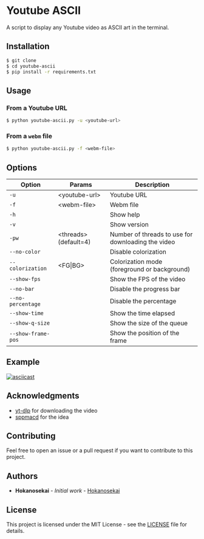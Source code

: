 # Youtube ASCII

A script to display any Youtube video as ASCII art in the terminal.

## Installation

```bash
$ git clone
$ cd youtube-ascii
$ pip install -r requirements.txt
```

## Usage

### From a Youtube URL

```bash
$ python youtube-ascii.py -u <youtube-url>
```

### From a `webm` file

```bash
$ python youtube-ascii.py -f <webm-file>
```

## Options

| Option | Params | Description |
| --- | --- | --- |
| `-u` | \<youtube-url> | Youtube URL |
| `-f` | \<webm-file> | Webm file |
| `-h` | | Show help |
| `-v` | | Show version |
| `-pw` | \<threads> (default=4) | Number of threads to use for downloading the video |
| `--no-color` | | Disable colorization |
| `--colorization` | \<FG\|BG> | Colorization mode (foreground or background) |
| `--show-fps` | | Show the FPS of the video |
| `--no-bar` | | Disable the progress bar |
| `--no-percentage` | | Disable the percentage |
| `--show-time` | | Show the time elapsed |
| `--show-q-size` | | Show the size of the queue |
| `--show-frame-pos` | | Show the position of the frame |

## Example

[![asciicast](https://asciinema.org/a/1.png)](https://asciinema.org/a/1)

## Acknowledgments

* [yt-dlp](https://github.com/yt-dlp/yt-dlp) for downloading the video
* [sppmacd](https://gist.github.com/sppmacd/0a806c65ce634b2825c4016c88b73c73) for the idea

## Contributing

Feel free to open an issue or a pull request if you want to contribute to this project.

## Authors

* **Hokanosekai** - *Initial work* - [Hokanosekai](https://github.com/Hokanosekai)

## License

This project is licensed under the MIT License - see the [LICENSE](LICENSE) file for details.
